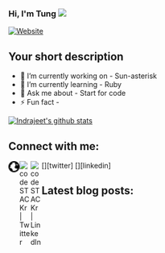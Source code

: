 ### Hi, I'm Tung <img src="https://media.giphy.com/media/hvRJCLFzcasrR4ia7z/giphy.gif" width="25px">
[![Website](https://img.shields.io/badge/Text-Text-green?style=flat-square)](https://chuyenmucit.code.blog) 
## Your short description
- 🔭 I’m currently working on - Sun-asterisk
- 🌱 I’m currently learning - Ruby
- 💬 Ask me about - Start for code
- ⚡ Fun fact - 
<!-- Lupca  -->
<!-- Also feel free to update second URL to any URL -->
[![Indrajeet's github stats](https://github-readme-stats.vercel.app/api?username=Lupca&count_private=true&include_all_commits=true&theme=radical)](https://google.com)
## Connect with me:
[<img align="left" alt="codeSTACKr.com" width="22px" src="https://raw.githubusercontent.com/iconic/open-iconic/master/svg/globe.svg" />][website]
[<img align="left" alt="codeSTACKr | Twitter" width="22px" src="https://cdn.jsdelivr.net/npm/simple-icons@v3/icons/twitter.svg" />][twitter]
[<img align="left" alt="codeSTACKr | LinkedIn" width="22px" src="https://cdn.jsdelivr.net/npm/simple-icons@v3/icons/linkedin.svg" />][linkedin]
<br />
<!-- Optional if you have blogs -->
## Latest blog posts:
<!-- BLOG-POST-LIST:START -->
<!-- BLOG-POST-LIST:END -->
<!-- This section you create this variables that are used above -->
[website]: https://chuyenmucit.code.blog
[youtube]: [https://twitter.com/indrajeet_nikam](https://www.youtube.com/channel/UCP7h-ptIycD0NFg8eQk3XmQ/featured)
[fb]: https://fb.com/dangtung789
